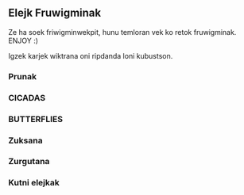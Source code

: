 <BackToOther :others="2"></BackToOther>

## Elejk Fruwigminak

Ze ha soek friwigminwekpit, hunu temloran vek ko retok fruwigminak. ENJOY :)

Igzek karjek wiktrana oni ripdanda loni kubustson.

### Prunak

<div class="flex flex-row space-x-1">

<MdImage img="insects/1.jpg" height="140"></MdImage>
<MdImage img="insects/2.jpg" height="140"></MdImage>
<MdImage img="insects/3.jpg" height="140"></MdImage>
<MdImage img="insects/4.jpg" height="140"></MdImage>
<MdImage img="insects/5.jpg" height="140"></MdImage>
<MdImage img="insects/12.jpg" height="140"></MdImage>

</div>

### CICADAS

<div class="flex flex-row space-x-1">

<MdImage img="insects/8.jpg" height="140"></MdImage>

</div>

### BUTTERFLIES

<div class="flex flex-row space-x-1">

<MdImage img="insects/9.jpg" height="140"></MdImage>
<MdImage img="insects/10.jpg" height="140"></MdImage>
<MdImage img="insects/11.jpg" height="140"></MdImage>

</div>

### Zuksana

<div class="flex flex-row space-x-1">

<MdImage img="insects/16.jpg" height="140"></MdImage>
<MdImage img="insects/17.jpg" height="140"></MdImage>
<MdImage img="insects/18.jpg" height="140"></MdImage>
<MdImage img="insects/19.jpg" height="140"></MdImage>
<MdImage img="insects/22.jpg" height="140"></MdImage>
<MdImage img="insects/23.jpg" height="140"></MdImage>
<MdImage img="insects/24.jpg" height="140"></MdImage>

</div>

### Zurgutana

<div class="flex flex-row space-x-1">

<MdImage img="insects/26.jpg" height="140"></MdImage>

</div>

### Kutni elejkak

<div class="flex flex-row space-x-1">

<MdImage img="insects/7.jpg" height="140"></MdImage>
<MdImage img="insects/6.jpg" height="140"></MdImage>
<MdImage img="insects/13.jpg" height="140"></MdImage>
<MdImage img="insects/14.jpg" height="140"></MdImage>
<MdImage img="insects/15.jpg" height="140"></MdImage>

</div>

<div class="flex flex-row space-x-1">

<MdImage img="insects/20.jpg" height="140"></MdImage>
<MdImage img="insects/21.jpg" height="140"></MdImage>
<MdImage img="insects/25.jpg" height="140"></MdImage>

</div>